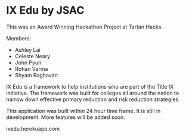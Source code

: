 # IX Edu by JSAC

This was an Award Winning Hackathon Project at Tartan Hacks. 

Members:
- Ashley Lai
- Celeste Neary
- John Pyun
- Rohan Varma
- Shyam Raghavan 

IX Edu is a framework to help institutions who are part of the Title IX initiative. The framework was built for colleges all around the nation to narrow down effective primary reduction and risk reduction strategies. 

This application was built within 24 hour time frame. It is still in development. More features will be added soon.

ixedu.herokuapp.com 
